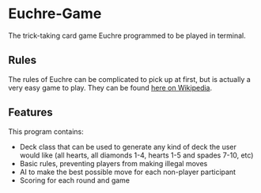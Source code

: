 # Euchre-Game

The trick-taking card game Euchre programmed to be played in terminal.

## Rules

The rules of Euchre can be complicated to pick up at first, but is actually a very easy game to play. 
They can be found [here on Wikipedia](https://en.wikipedia.org/wiki/Euchre).

## Features

This program contains:

- Deck class that can be used to generate any kind of deck the user would like (all hearts, all diamonds 1-4, hearts 1-5 and spades 7-10, etc)
- Basic rules, preventing players from making illegal moves
- AI to make the best possible move for each non-player participant
- Scoring for each round and game
